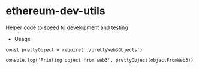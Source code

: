 # ethereum-dev-utils
Helper code to speed to development and testing

* Usage

``` JS
const prettyObject = require('./prettyWeb3Objects')

console.log('Printing object from web3', prettyObject(objectFromWeb3))
```